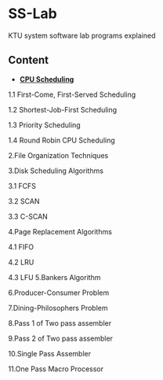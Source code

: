 # SS-Lab

KTU system software lab programs explained
## Content

- **[CPU Scheduling](CPU%20Scheduling)**

 1.1 First-Come, First-Served Scheduling 

 1.2 Shortest-Job-First Scheduling

 1.3 Priority Scheduling

 1.4 Round Robin CPU Scheduling
 
2.File Organization Techniques

3.Disk Scheduling Algorithms 

 3.1 FCFS 

 3.2 SCAN

 3.3 C-SCAN 

4.Page Replacement Algorithms 

 4.1 FIFO

 4.2 LRU

 4.3 LFU
5.Bankers Algorithm 

6.Producer-Consumer Problem 

7.Dining-Philosophers Problem 

8.Pass 1 of Two pass assembler 

9.Pass 2 of Two pass assembler 

10.Single Pass Assembler

11.One Pass Macro Processor 
